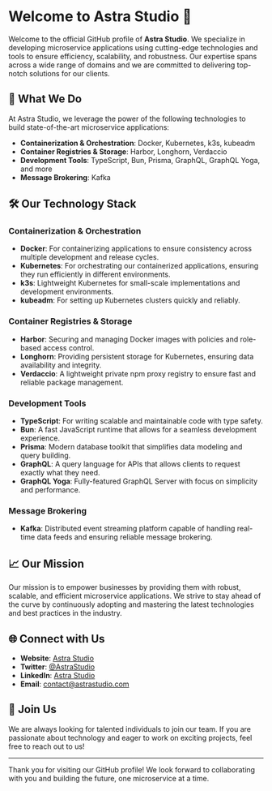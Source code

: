 # Welcome to Astra Studio 🌟

Welcome to the official GitHub profile of **Astra Studio**. We specialize in developing microservice applications using cutting-edge technologies and tools to ensure efficiency, scalability, and robustness. Our expertise spans across a wide range of domains and we are committed to delivering top-notch solutions for our clients.

## 🚀 What We Do

At Astra Studio, we leverage the power of the following technologies to build state-of-the-art microservice applications:

- **Containerization & Orchestration**: Docker, Kubernetes, k3s, kubeadm
- **Container Registries & Storage**: Harbor, Longhorn, Verdaccio
- **Development Tools**: TypeScript, Bun, Prisma, GraphQL, GraphQL Yoga, and more
- **Message Brokering**: Kafka

## 🛠️ Our Technology Stack

### Containerization & Orchestration

- **Docker**: For containerizing applications to ensure consistency across multiple development and release cycles.
- **Kubernetes**: For orchestrating our containerized applications, ensuring they run efficiently in different environments.
- **k3s**: Lightweight Kubernetes for small-scale implementations and development environments.
- **kubeadm**: For setting up Kubernetes clusters quickly and reliably.

### Container Registries & Storage

- **Harbor**: Securing and managing Docker images with policies and role-based access control.
- **Longhorn**: Providing persistent storage for Kubernetes, ensuring data availability and integrity.
- **Verdaccio**: A lightweight private npm proxy registry to ensure fast and reliable package management.

### Development Tools

- **TypeScript**: For writing scalable and maintainable code with type safety.
- **Bun**: A fast JavaScript runtime that allows for a seamless development experience.
- **Prisma**: Modern database toolkit that simplifies data modeling and query building.
- **GraphQL**: A query language for APIs that allows clients to request exactly what they need.
- **GraphQL Yoga**: Fully-featured GraphQL Server with focus on simplicity and performance.

### Message Brokering

- **Kafka**: Distributed event streaming platform capable of handling real-time data feeds and ensuring reliable message brokering.

## 📈 Our Mission

Our mission is to empower businesses by providing them with robust, scalable, and efficient microservice applications. We strive to stay ahead of the curve by continuously adopting and mastering the latest technologies and best practices in the industry.

## 🌐 Connect with Us

- **Website**: [Astra Studio](https://www.astrastudio.com)
- **Twitter**: [@AstraStudio](https://twitter.com/astrastudio)
- **LinkedIn**: [Astra Studio](https://www.linkedin.com/company/astrastudio)
- **Email**: [contact@astrastudio.com](mailto:contact@astrastudio.com)

## 🤝 Join Us

We are always looking for talented individuals to join our team. If you are passionate about technology and eager to work on exciting projects, feel free to reach out to us!

---

Thank you for visiting our GitHub profile! We look forward to collaborating with you and building the future, one microservice at a time.

